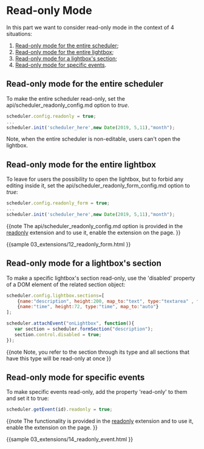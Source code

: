 Read-only Mode
========================================

In this part we want to consider read-only mode in the context of 4 situations:

1. [Read-only mode for the entire scheduler](readonly.md#readonlymodefortheentirescheduler);
2. [Read-only mode for the entire lightbox](readonly.md#readonlymodefortheentirelightbox);
3. [Read-only mode for a lightbox's section](readonly.md#readonlymodeforalighboxssection);
4. [Read-only mode for specific events](readonly.md#readonlymodeforspecificevents).

Read-only mode for the entire scheduler
---------------------------------------------------

To make the entire scheduler read-only, set the api/scheduler_readonly_config.md option to *true*.

~~~js
scheduler.config.readonly = true;
...
scheduler.init('scheduler_here',new Date(2019, 5,11),"month");
~~~
Note, when the entire scheduler is non-editable, users can't open the lightbox.



Read-only mode for the entire lightbox
--------------------------------------------
To leave for users the possibility to open the lightbox, but to forbid any editing inside it, set the api/scheduler_readonly_form_config.md option to *true*:



~~~js
scheduler.config.readonly_form = true;
...
scheduler.init('scheduler_here',new Date(2019, 5,11),"month");
~~~

{{note
The api/scheduler_readonly_config.md option is provided in the [readonly](extensions_list.md#readonly) extension and to use it, enable the extension  on the page.
}}

{{sample
	03_extensions/12_readonly_form.html
}}


Read-only mode for a lightbox's section
---------------------------------------------
To make a specific lightbox's section read-only, use the 'disabled' property of a DOM element of the related section object:

~~~js
scheduler.config.lightbox.sections=[
    {name:"description", height:200, map_to:"text", type:"textarea" , focus:true},
    {name:"time", height:72, type:"time", map_to:"auto"}
];

scheduler.attachEvent("onLightbox", function(){
   var section = scheduler.formSection("description");
   section.control.disabled = true;
});
~~~

{{note
Note, you refer to the section through its type and all sections that have this type will be read-only at once
}}

Read-only mode for specific events
------------------------------------------------
To make specific events read-only, add the property 'read-only' to them and set it to true:

~~~js
scheduler.getEvent(id).readonly = true;
~~~

{{note
The functionality is provided in the [readonly](extensions_list.md#readonly) extension and to use it, enable the extension on the page.
}}

{{sample
	03_extensions/14_readonly_event.html
}}